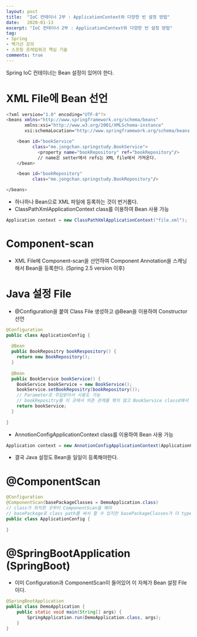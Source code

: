 ```yaml
---
layout: post
title:  "IoC 컨테이너 2부 : ApplicationContext와 다양한 빈 설정 방법"
date:   2020-01-13
excerpt: "IoC 컨테이너 2부 : ApplicationContext와 다양한 빈 설정 방법"
tag:
- Spring
- 백기선 강의
- 스프링 프레임워크 핵심 기술
comments: true
---
```


Spring IoC 컨테이너는 Bean 설정이 있어야 한다.

# XML File에 Bean 선언
```bash
<?xml version="1.0" encoding="UTF-8"?>
<beans xmlns="http://www.springframework.org/schema/beans"
       xmlns:xsi="http://www.w3.org/2001/XMLSchema-instance"
       xsi:schemaLocation="http://www.springframework.org/schema/beans http://www.springframework.org/schema/beans/spring-beans.xsd">

    <bean id="bookService"
          class="me.jongchan.springstudy.BookService">
            <property name="bookRepository" ref="bookRepository"/>
            // name은 setter에서 refs는 XML file에서 가져온다.
    </bean>

    <bean id="bookRepository"
          class="me.jongchan.springstudy.BookRepository"/>

</beans>
```
- 하나하나 Bean으로 XML 파일에 등록하는 것이 번거롭다.
- ClassPathXmlApplicationContext class를 이용하여 Bean 사용 가능
```java
Application context = new ClassPathXmlApplicationContext("file.xml");
```

# Component-scan
  - XML File에 Component-scan을 선언하여 Component Annotation을 스캐닝해서 Bean을 등록한다. (Spring 2.5 version 이후)

# Java 설정 File
  - @Configuration을 붙여 Class File 생성하고 @Bean을 이용하여 Constructor 선언
  
  ```java
  @Configuration
  public class ApplicationConfig {
    
    @Bean
    public BookRepositry bookRespository() {
      return new BookRepository();
    }
    
    @Bean
    public BookService bookService() {
      BookService bookService = new BookService();
      bookService.setBookRepositry(bookRepository());
      // Parameter로 주입받아서 사용도 가능
      // bookRepositry를 이 곳에서 의존 관계를 엮지 않고 BookService classd에서 @Autowired를 사용하여 주입도 가능
      return bookService;
    }
    
  }
  ```
  - AnnotionConfigApplicationContext class를 이용하여 Bean 사용 가능
  ```java
  Application context = new AnnotionConfigApplicationContext(ApplicationConfig.class)
  ```

  - 결국 Java 설정도 Bean을 일일이 등록해야한다.
  
# @ComponentScan

```java
@Configuration
@ComponentScan(basePackageClasses = DemoApplication.class)
// class가 위치한 곳부터 ComponentScan을 해라
// basePackage로 class path를 써서 할 수 있지만 basePackageClasses가 더 type-safe하다. class 이름이 좋으면 자동완성도 가능.
public class ApplicationConfig {
      
}
```

# @SpringBootApplication (SpringBoot)
- 이미 Configuration과 ComponentScan이 들어있어 이 자체가 Bean 설정 File이다.
```java
@SpringBootApplication
public class DemoApplication {
    public static void main(String[] args) {
        SpringApplication.run(DemoApplication.class, args);
    }
}
```
